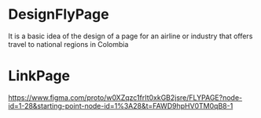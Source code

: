 # DesignFlyPage
It is a basic idea of the design of a page for an airline or industry that offers travel to national regions in Colombia


# LinkPage
https://www.figma.com/proto/w0XZqzc1frIt0xkGB2jsre/FLYPAGE?node-id=1-28&starting-point-node-id=1%3A28&t=FAWD9hpHV0TM0qB8-1
